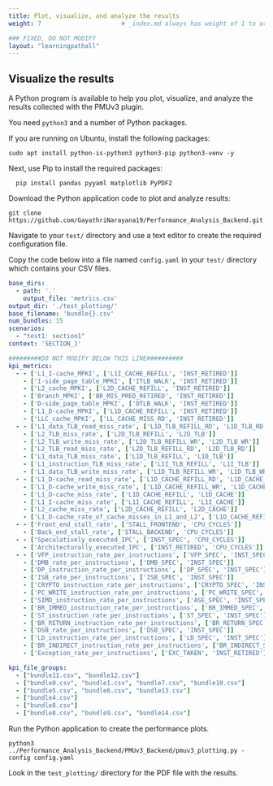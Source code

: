 ```yaml
---
title: Plot, visualize, and analyze the results
weight: 7                      # _index.md always has weight of 1 to order correctly

### FIXED, DO NOT MODIFY
layout: "learningpathall"       
---
```


## Visualize the results

A Python program is available to help you plot, visualize, and analyze the results collected with the PMUv3 plugin.

You need `python3` and a number of Python packages.

If you are running on Ubuntu, install the following packages:

```console
sudo apt install python-is-python3 python3-pip python3-venv -y
```

Next, use Pip to install the required packages:

```console
  pip install pandas pyyaml matplotlib PyPDF2
```

Download the Python application code to plot and analyze results:

```console
git clone https://github.com/GayathriNarayana19/Performance_Analysis_Backend.git
```

Navigate to your `test/` directory and use a text editor to create the required configuration file.

Copy the code below into a file named `config.yaml` in your `test/` directory which contains your CSV files.

```yaml
base_dirs:
  - path: '.'
    output_file: 'metrics.csv'
output_dir: './test_plotting/'
base_filename: 'bundle{}.csv'
num_bundles: 15
scenarios:
  - "test1: section1"
context: 'SECTION_1'

#########DO NOT MODIFY BELOW THIS LINE##########
kpi_metrics:
  - - ['L1_I-cache_MPKI', ['L1I_CACHE_REFILL', 'INST_RETIRED']]
    - ['I-side_page_table_MPKI', ['ITLB_WALK', 'INST_RETIRED']]
    - ['L2_cache_MPKI', ['L2D_CACHE_REFILL', 'INST_RETIRED']]
    - ['Branch_MPKI', ['BR_MIS_PRED_RETIRED', 'INST_RETIRED']]
    - ['D-side_page_table_MPKI', ['DTLB_WALK', 'INST_RETIRED']]
    - ['L1_D-cache_MPKI', ['L1D_CACHE_REFILL', 'INST_RETIRED']]
    - ['LLC_cache_MPKI', ['LL_CACHE_MISS_RD', 'INST_RETIRED']]
  - - ['L1_data_TLB_read_miss_rate', ['L1D_TLB_REFILL_RD', 'L1D_TLB_RD']]
    - ['L2_TLB_miss_rate', ['L2D_TLB_REFILL', 'L2D_TLB']]
    - ['L2_TLB_write_miss_rate', ['L2D_TLB_REFILL_WR', 'L2D_TLB_WR']]
    - ['L2_TLB_read_miss_rate', ['L2D_TLB_REFILL_RD', 'L2D_TLB_RD']]
    - ['L1_data_TLB_miss_rate', ['L1D_TLB_REFILL', 'L1D_TLB']]
    - ['L1_instruction_TLB_miss_rate', ['L1I_TLB_REFILL', 'L1I_TLB']]
    - ['L1_data_TLB_write_miss_rate', ['L1D_TLB_REFILL_WR', 'L1D_TLB_WR']]
  - - ['L1_D-cache_read_miss_rate', ['L1D_CACHE_REFILL_RD', 'L1D_CACHE_RD']]
    - ['L1_D-cache_write_miss_rate', ['L1D_CACHE_REFILL_WR', 'L1D_CACHE_WR']]
    - ['L1_D-cache_miss_rate', ['L1D_CACHE_REFILL', 'L1D_CACHE']]
    - ['L1_I-cache_miss_rate', ['L1I_CACHE_REFILL', 'L1I_CACHE']]
    - ['L2_cache_miss_rate', ['L2D_CACHE_REFILL', 'L2D_CACHE']]
    - ['L1_D-cache_rate_of_cache_misses_in_L1_and_L2', ['L1D_CACHE_REFILL_OUTER', 'L1D_CACHE_REFILL']]
  - - ['Front_end_stall_rate', ['STALL_FRONTEND', 'CPU_CYCLES']]
    - ['Back_end_stall_rate', ['STALL_BACKEND', 'CPU_CYCLES']]
  - - ['Speculatively_executed_IPC', ['INST_SPEC', 'CPU_CYCLES']]
    - ['Architecturally_executed_IPC', ['INST_RETIRED', 'CPU_CYCLES']]
  - - ['VFP_instruction_rate_per_instructions', ['VFP_SPEC', 'INST_SPEC']]
    - ['DMB_rate_per_instructions', ['DMB_SPEC', 'INST_SPEC']]
    - ['DP_instruction_rate_per_instructions', ['DP_SPEC', 'INST_SPEC']]
    - ['ISB_rate_per_instructions', ['ISB_SPEC', 'INST_SPEC']]
    - ['CRYPTO_instruction_rate_per_instructions', ['CRYPTO_SPEC', 'INST_SPEC']]
    - ['PC_WRITE_instruction_rate_per_instructions', ['PC_WRITE_SPEC', 'INST_SPEC']]
    - ['SIMD_instruction_rate_per_instructions', ['ASE_SPEC', 'INST_SPEC']]
    - ['BR_IMMED_instruction_rate_per_instructions', ['BR_IMMED_SPEC', 'INST_SPEC']]
    - ['ST_instruction_rate_per_instructions', ['ST_SPEC', 'INST_SPEC']]
    - ['BR_RETURN_instruction_rate_per_instructions', ['BR_RETURN_SPEC', 'INST_SPEC']]
    - ['DSB_rate_per_instructions', ['DSB_SPEC', 'INST_SPEC']]
    - ['LD_instruction_rate_per_instructions', ['LD_SPEC', 'INST_SPEC']]
    - ['BR_INDIRECT_instruction_rate_per_instructions', ['BR_INDIRECT_SPEC', 'INST_SPEC']]
    - ['Exception_rate_per_instructions', ['EXC_TAKEN', 'INST_RETIRED']]

kpi_file_groups:
  - ["bundle11.csv", "bundle12.csv"]
  - ["bundle0.csv", "bundle1.csv", "bundle7.csv", "bundle10.csv"]
  - ["bundle5.csv", "bundle6.csv", "bundle13.csv"]
  - ["bundle4.csv"]
  - ["bundle8.csv"]
  - ["bundle8.csv", "bundle9.csv", "bundle14.csv"]
```

Run the Python application to create the performance plots.

```console
python3 ../Performance_Analysis_Backend/PMUv3_Backend/pmuv3_plotting.py -config config.yaml
```

Look in the `test_plotting/` directory for the PDF file with the results.

